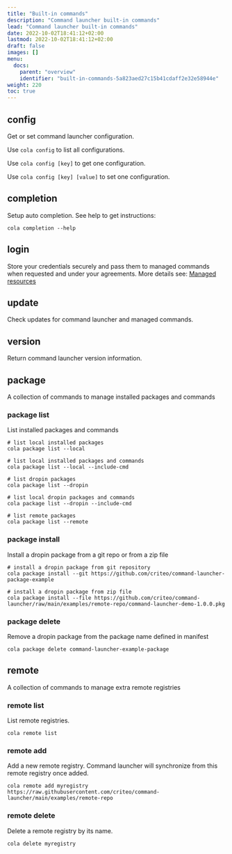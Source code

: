 ```yaml
---
title: "Built-in commands"
description: "Command launcher built-in commands"
lead: "Command launcher built-in commands"
date: 2022-10-02T18:41:12+02:00
lastmod: 2022-10-02T18:41:12+02:00
draft: false
images: []
menu:
  docs:
    parent: "overview"
    identifier: "built-in-commands-5a823aed27c15b41cdaff2e32e58944e"
weight: 220
toc: true
---
```


## config

Get or set command launcher configuration.

Use `cola config` to list all configurations.

Use `cola config [key]` to get one configuration.

Use `cola config [key] [value]` to set one configuration.

## completion

Setup auto completion. See help to get instructions:

```shell
cola completion --help
```

## login

Store your credentials securely and pass them to managed commands when requested and under your agreements. More details see: [Managed resources](../resources)

## update

Check updates for command launcher and managed commands.

## version

Return command launcher version information.

## package

A collection of commands to manage installed packages and commands

### package list

List installed packages and commands

```shell
# list local installed packages
cola package list --local

# list local installed packages and commands
cola package list --local --include-cmd

# list dropin packages
cola package list --dropin

# list local dropin packages and commands
cola package list --dropin --include-cmd

# list remote packages
cola package list --remote
```

### package install

Install a dropin package from a git repo or from a zip file

```shell
# install a dropin package from git repository
cola package install --git https://github.com/criteo/command-launcher-package-example

# install a dropin package from zip file
cola package install --file https://github.com/criteo/command-launcher/raw/main/examples/remote-repo/command-launcher-demo-1.0.0.pkg
```

### package delete

Remove a dropin package from the package name defined in manifest

```shell
cola package delete command-launcher-example-package
```

## remote

A collection of commands to manage extra remote registries

### remote list

List remote registries.

```shell
cola remote list
```

### remote add

Add a new remote registry. Command launcher will synchronize from this remote registry once added.

```shell
cola remote add myregistry https://raw.githubusercontent.com/criteo/command-launcher/main/examples/remote-repo
```

### remote delete

Delete a remote registry by its name.

```shell
cola delete myregistry
```

